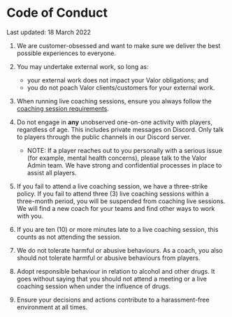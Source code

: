 # Code of Conduct

Last updated: 18 March 2022

1. We are customer-obsessed and want to make sure we deliver the best possible experiences to everyone.

1. You may undertake external work, so long as:

   - your external work does not impact your Valor obligations; and
   - you do not poach Valor clients/customers for your external work.

1. When running live coaching sessions, ensure you always follow the [coaching session requirements](../live-coaching/checklists/live-coaching-session-requirements.md).

1. Do not engage in **any** unobserved one-on-one activity with players, regardless of age. This includes private messages on Discord. Only talk to players through the public channels in our Discord server.

   - NOTE: If a player reaches out to you personally with a serious issue (for example, mental health concerns), please talk to the Valor Admin team. We have strong and confidential processes in place to assist all players.

1. If you fail to attend a live coaching session, we have a three-strike policy. If you fail to attend three (3) live coaching sessions within a three-month period, you will be suspended from coaching live sessions. We will find a new coach for your teams and find other ways to work with you.

1. If you are ten (10) or more minutes late to a live coaching session, this counts as not attending the session.

1. We do not tolerate harmful or abusive behaviours. As a coach, you also should not tolerate harmful or abusive behaviours from players.

1. Adopt responsible behaviour in relation to alcohol and other drugs. It goes without saying that you should not attend a meeting or a live coaching session when under the influence of drugs.

1. Ensure your decisions and actions contribute to a harassment-free environment at all times.
